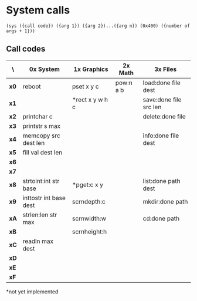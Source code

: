 System calls
============

```wat
(sys ({call code}) ({arg 1}) ({arg 2})...({arg n}) (0x400) ({number of args + 1}))
```

Call codes
----------

\      | 0x System              | 1x Graphics     | 2x Math   | 3x Files
-------|------------------------|-----------------|-----------|-----------------------
**x0** | reboot                 | pset x y c      | pow:n a b | load:done file dest
**x1** |                        | *rect x y w h c |           | save:done file src len
**x2** | printchar c            |                 |           | delete:done file
**x3** | printstr s max         |                 |           |
**x4** | memcopy src dest len   |                 |           | info:done file dest
**x5** | fill val dest len      |                 |           |
**x6** |                        |                 |           |
**x7** |                        |                 |           |
**x8** | strtoint:int str base  | *pget:c x y     |           | list:done path dest
**x9** | inttostr int base dest | scrndepth:c     |           | mkdir:done path
**xA** | strlen:len str  max    | scrnwidth:w     |           | cd:done path
**xB** |                        | scrnheight:h    |           |
**xC** | readln max dest        |                 |           |
**xD** |                        |                 |           |
**xE** |                        |                 |           |
**xF** |                        |                 |           |

*not yet implemented
